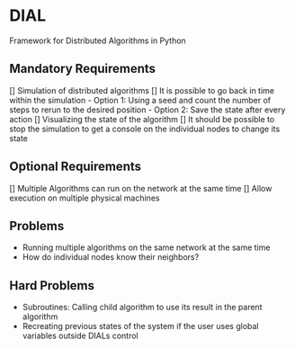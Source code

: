 # DIAL
Framework for Distributed Algorithms in Python

## Mandatory Requirements
[] Simulation of distributed algorithms
[] It is possible to go back in time within the simulation
    - Option 1: Using a seed and count the number of steps to rerun to the desired position
    - Option 2: Save the state after every action
[] Visualizing the state of the algorithm
[] It should be possible to stop the simulation to get a console on the individual nodes to change its state

## Optional Requirements
[] Multiple Algorithms can run on the network at the same time
[] Allow execution on multiple physical machines

## Problems
- Running multiple algorithms on the same network at the same time
- How do individual nodes know their neighbors?

## Hard Problems
  - Subroutines: Calling child algorithm to use its result in the parent algorithm
  - Recreating previous states of the system if the user uses global variables outside DIALs control